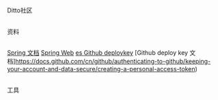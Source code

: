 ##
Ditto社区
##
资料
##
[Spring 文档](https://spring.io/guides)
[Spring Web](https://spring.io/guides/gs/serving-web-content/)
[es ](https://elasticsearch.cn/explore)
[Github deploykey](https://developer.github.com/v3/guides/managing-depoly-keys/#deploy-keys)
[Github deploy key 文档]https://docs.github.com/cn/github/authenticating-to-github/keeping-your-account-and-data-secure/creating-a-personal-access-token)
##
工具
##
[](https://git-scm.com/download)

